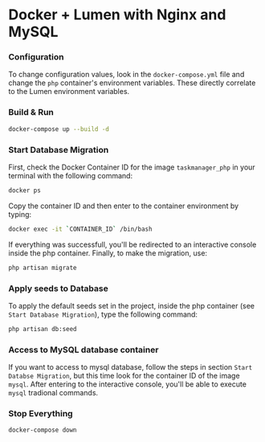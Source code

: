 # Docker + Lumen with Nginx and MySQL

### Configuration

To change configuration values, look in the `docker-compose.yml` file and change the `php` container's environment variables. These directly correlate to the Lumen environment variables.

### Build & Run

```bash
docker-compose up --build -d
```
### Start Database Migration

First, check the Docker Container ID for the image `taskmanager_php` in your terminal with the following command:

```bash
docker ps
```
Copy the container ID and then enter to the container environment by typing:

```bash
docker exec -it `CONTAINER_ID` /bin/bash
```

If everything was successfull, you'll be redirected to an interactive console inside the php container.
Finally, to make the migration, use:

```bash
php artisan migrate
```

### Apply seeds to Database

To apply the default seeds set in the project, inside the php container (see `Start Database Migration`), type the following command:

```bash
php artisan db:seed
```

### Access to MySQL database container

If you want to access to mysql database, follow the steps in section `Start Databse Migration`, but this time
look for the container ID of the image `mysql`. After entering to the interactive console, you'll be able to
execute `mysql` tradional commands.

### Stop Everything

```bash
docker-compose down
```
